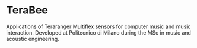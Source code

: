 # TeraBee 
Applications of Teraranger Multiflex sensors for computer music and music interaction. 
Developed at Politecnico di Milano during the MSc in music and acoustic engineering.
